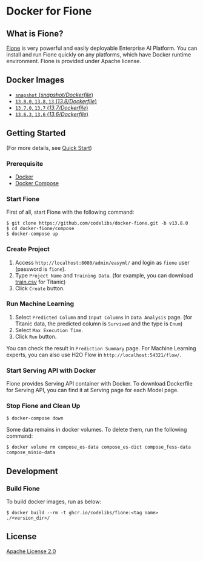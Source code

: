Docker for Fione
=====

## What is Fione?

[Fione](https://fione.codelibs.org/)  is very powerful and easily deployable Enterprise AI Platform.
You can install and run Fione quickly on any platforms, which have Docker runtime environment.
Fione is provided under Apache license.

## Docker Images

-   [`snapshot` (*snapshot/Dockerfile*)](https://github.com/codelibs/docker-fione/blob/master/snapshot/Dockerfile)
-   [`13.8.0`, `13.8`, `13` (*13.8/Dockerfile*)](https://github.com/codelibs/docker-fione/blob/master/13.8/Dockerfile)
-   [`13.7.0`, `13.7` (*13.7/Dockerfile*)](https://github.com/codelibs/docker-fione/blob/master/13.7/Dockerfile)
-   [`13.6.3`, `13.6` (*13.6/Dockerfile*)](https://github.com/codelibs/docker-fione/blob/master/13.6/Dockerfile)

## Getting Started

(For more details, see [Quick Start](https://fione.codelibs.org/docs/getting-started/quickstart))

### Prerequisite

- [Docker](https://www.docker.com/get-started)
- [Docker Compose](https://docs.docker.com/compose/)

### Start Fione

First of all, start Fione with the following command:

```console
$ git clone https://github.com/codelibs/docker-fione.git -b v13.8.0
$ cd docker-fione/compose
$ docker-compose up
```

### Create Project

1. Access `http://localhost:8080/admin/easyml/` and login as `fione` user (password is `fione`).
1. Type `Project Name` and `Training Data`. (for example, you can download [train.csv](https://www.kaggle.com/c/titanic/data) for Titanic)
1. Click `Create` button.

### Run Machine Learning

1. Select `Predicted Column` and `Input Columns` in `Data Analysis` page. (for Titanic data, the predicted column is `Survived` and the type is `Enum`)
1. Select `Max Execution Time`.
1. Click `Run` button.

You can check the result in `Prediction Summary` page.
For Machine Learning experts, you can also use H2O Flow in `http://localhost:54321/flow/`.

### Start Serving API with Docker

Fione provides Serving API container with Docker.
To download Dockerfile for Serving API, you can find it at Serving page for each Model page.

### Stop Fione and Clean Up

```console
$ docker-compose down
```

Some data remains in docker volumes. To delete them, run the following command:

```console
$ docker volume rm compose_es-data compose_es-dict compose_fess-data compose_minio-data
```

## Development

### Build Fione

To build docker images, run as below:

```console
$ docker build --rm -t ghcr.io/codelibs/fione:<tag name> ./<version_dir>/
```

## License

[Apache License 2.0](LICENSE)

